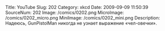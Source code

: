 Title: YouTube 
Slug: 202 
Category: xkcd 
Date: 2009-09-09 11:50:39 
SourceNum: 202 
Image: /comics/0202.png 
MicroImage: /comics/0202_micro.png 
MiniImage: /comics/0202_mini.png 
Description: Надеюсь, GunPistolMan никогда не узнает выражение «чел-овечки». 

